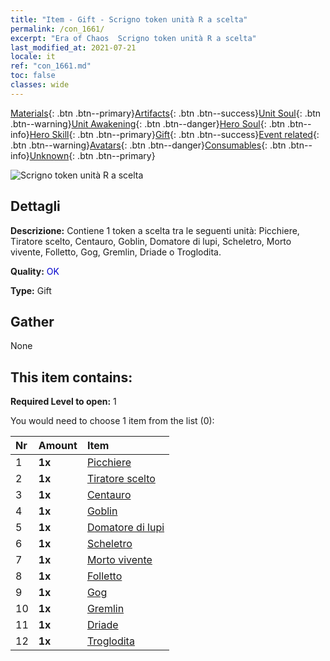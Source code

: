 ```yaml
---
title: "Item - Gift - Scrigno token unità R a scelta"
permalink: /con_1661/
excerpt: "Era of Chaos  Scrigno token unità R a scelta"
last_modified_at: 2021-07-21
locale: it
ref: "con_1661.md"
toc: false
classes: wide
---
```

 [Materials](/ItemsIT/){: .btn .btn--primary}[Artifacts](/ItemsIT/Artifacts/){: .btn .btn--success}[Unit Soul](/ItemsIT/UnitSoul/){: .btn .btn--warning}[Unit Awakening](/ItemsIT/UnitAwakening/){: .btn .btn--danger}[Hero Soul](/ItemsIT/HeroSoul/){: .btn .btn--info}[Hero Skill](/ItemsIT/HeroSkill/){: .btn .btn--primary}[Gift](/ItemsIT/Gift/){: .btn .btn--success}[Event related](/ItemsIT/Events/){: .btn .btn--warning}[Avatars](/ItemsIT/Avatars/){: .btn .btn--danger}[Consumables](/ItemsIT/Consumables/){: .btn .btn--info}[Unknown](/ItemsIT/Unknown/){: .btn .btn--primary}

 ![Scrigno token unità R a scelta](/images/t/i_907277.png)

## Dettagli
 **Descrizione:** Contiene 1 token a scelta tra le seguenti unità: Picchiere, Tiratore scelto, Centauro, Goblin, Domatore di lupi, Scheletro, Morto vivente, Folletto, Gog, Gremlin, Driade o Troglodita.

 **Quality:** <span style="color: #0000CD">OK</span>

 **Type:** Gift

## Gather

  None

## This item contains:

 **Required Level to open:** 1

 You would need to choose 1 item from the list (0):

  | Nr | Amount |     Item    |
  |:---|:-------|:------------|
  | 1 |  **1x** | [Picchiere](/ItemsIT/unt_190/) |  | 
  | 2 |  **1x** | [Tiratore scelto](/ItemsIT/unt_191/) |  | 
  | 3 |  **1x** | [Centauro](/ItemsIT/unt_199/) |  | 
  | 4 |  **1x** | [Goblin](/ItemsIT/unt_217/) |  | 
  | 5 |  **1x** | [Domatore di lupi](/ItemsIT/unt_218/) |  | 
  | 6 |  **1x** | [Scheletro](/ItemsIT/unt_208/) |  | 
  | 7 |  **1x** | [Morto vivente](/ItemsIT/unt_209/) |  | 
  | 8 |  **1x** | [Folletto](/ItemsIT/unt_226/) |  | 
  | 9 |  **1x** | [Gog](/ItemsIT/unt_227/) |  | 
  | 10 |  **1x** | [Gremlin](/ItemsIT/unt_235/) |  | 
  | 11 |  **1x** | [Driade](/ItemsIT/unt_262/) |  | 
  | 12 |  **1x** | [Troglodita](/ItemsIT/unt_244/) |  | 
